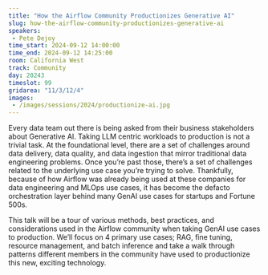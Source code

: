 ```yaml
---
title: "How the Airflow Community Productionizes Generative AI"
slug: how-the-airflow-community-productionizes-generative-ai
speakers:
 - Pete Dejoy
time_start: 2024-09-12 14:00:00
time_end: 2024-09-12 14:25:00
room: California West
track: Community
day: 20243
timeslot: 99
gridarea: "11/3/12/4"
images: 
 - /images/sessions/2024/productionize-ai.jpg
---
```


Every data team out there is being asked from their business stakeholders about Generative AI. Taking LLM centric workloads to production is not a trivial task. At the foundational level, there are a set of challenges around data delivery, data quality, and data ingestion that mirror traditional data engineering problems. Once you’re past those, there’s a set of challenges related to the underlying use case you’re trying to solve. Thankfully, because of how Airflow was already being used at these companies for data engineering and MLOps use cases, it has become the defacto orchestration layer behind many GenAI use cases for startups and Fortune 500s. 
 
 
 
 This talk will be a tour of various methods, best practices, and considerations used in the Airflow community when taking GenAI use cases to production. We’ll focus on 4 primary use cases; RAG, fine tuning, resource management, and batch inference and take a walk through patterns different members in the community have used to productionize this new, exciting technology.